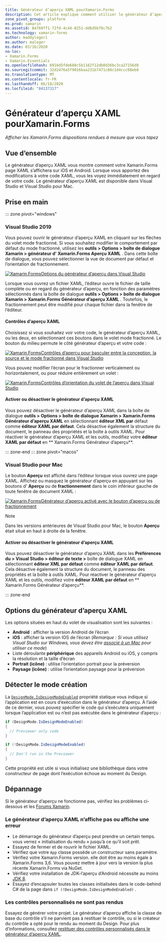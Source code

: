 ```yaml
---
title: Générateur d’aperçu XAML pourXamarin.Forms
description: Cet article explique comment utiliser le générateur d’aperçu XAML pour afficher les Xamarin.Forms dispositions rendues à mesure que vous tapez. Le générateur d’aperçu XAML est disponible dans Visual Studio 2019 et Visual Studio 2019 pour Mac.
zone_pivot_groups: platform
ms.prod: xamarin
ms.assetid: 84769ff1-72fd-4c44-8251-dd6d5bf8c7b2
ms.technology: xamarin-forms
author: maddyleger1
ms.author: maleger
ms.date: 03/16/2020
no-loc:
- Xamarin.Forms
- Xamarin.Essentials
ms.openlocfilehash: 6916d5fde688c5b1162f12db0d36bc3ca27156d8
ms.sourcegitcommit: 32d2476a5f9016baa231b7471c88c1d4ccc08eb8
ms.translationtype: MT
ms.contentlocale: fr-FR
ms.lasthandoff: 06/18/2020
ms.locfileid: "84137317"
---
```

# <a name="xaml-previewer-for-xamarinforms"></a>Générateur d’aperçu XAML pourXamarin.Forms

_Afficher les Xamarin.Forms dispositions rendues à mesure que vous tapez_

## <a name="overview"></a>Vue d’ensemble

Le générateur d’aperçu XAML vous montre comment votre Xamarin.Forms page XAML s’affichera sur iOS et Android. Lorsque vous apportez des modifications à votre code XAML, vous les voyez immédiatement en regard de votre code. Le générateur d’aperçu XAML est disponible dans Visual Studio et Visual Studio pour Mac.

## <a name="getting-started"></a>Prise en main

::: zone pivot="windows"

### <a name="visual-studio-2019"></a>Visual Studio 2019

Vous pouvez ouvrir le générateur d’aperçu XAML en cliquant sur les flèches du volet mode fractionné. Si vous souhaitez modifier le comportement par défaut du mode fractionné, utilisez les **outils > Options > boîte de dialogue Xamarin > générateur d' Xamarin.Forms Aperçu XAML** . Dans cette boîte de dialogue, vous pouvez sélectionner la vue de document par défaut et l’orientation de fractionnement.

[![Xamarin.FormsOptions du générateur d’aperçu dans Visual Studio](xaml-previewer-images/xamlp-options-vs-sm.png "[! Opérationnel. NO-LOC (Xamarin. Forms)] options du générateur d’aperçu dans Visual Studio")](xaml-previewer-images/xamlp-options-vs-lg.png#lightbox)

Lorsque vous ouvrez un fichier XAML, l’éditeur ouvre le fichier de taille complète ou en regard du générateur d’aperçu, en fonction des paramètres sélectionnés dans la boîte de dialogue **outils > Options > boîte de dialogue Xamarin > Xamarin.Forms Générateur d’aperçu XAML** . Toutefois, le fractionnement peut être modifié pour chaque fichier dans la fenêtre de l’éditeur.

#### <a name="xaml-preview-controls"></a>Contrôles d’aperçu XAML

Choisissez si vous souhaitez voir votre code, le générateur d’aperçu XAML, ou les deux, en sélectionnant ces boutons dans le volet mode fractionné. Le bouton du milieu permute le côté générateur d’aperçu et votre code :

[![Xamarin.FormsContrôles d’aperçu pour basculer entre la conception, la source et le mode fractionné dans Visual Studio](xaml-previewer-images/xamlp-controls-splitview-vs-sm.png "[! Opérationnel. NO-LOC (Xamarin. Forms)] contrôles d’aperçu pour basculer entre le mode Design, source et le mode fractionné dans Visual Studio")](xaml-previewer-images/xamlp-controls-splitview-vs-lg.png#lightbox)

Vous pouvez modifier l’écran pour le fractionner verticalement ou horizontalement, ou pour réduire entièrement un volet :

[![Xamarin.FormsContrôles d’orientation du volet de l’aperçu dans Visual Studio](xaml-previewer-images/xamlp-controls-orientation-vs-sm.png "[! Opérationnel. NO-LOC (Xamarin. Forms)] contrôles d’orientation du volet d’aperçu dans Visual Studio")](xaml-previewer-images/xamlp-controls-orientation-vs-lg.png#lightbox)

#### <a name="enable-or-disable-the-xaml-previewer"></a>Activer ou désactiver le générateur d’aperçu XAML

Vous pouvez désactiver le générateur d’aperçu XAML dans la boîte de dialogue **outils > Options > boîte de dialogue Xamarin > Xamarin.Forms Générateur d’aperçu XAML** en sélectionnant **éditeur XML par** défaut comme **éditeur XAML par défaut**. Cela désactive également la structure du document, le panneau des propriétés et la boîte à outils XAML. Pour réactiver le générateur d’aperçu XAML et les outils, modifiez votre **éditeur XAML par défaut** en ** Xamarin.Forms Générateur d’aperçu**.

::: zone-end
::: zone pivot="macos"

### <a name="visual-studio-for-mac"></a>Visual Studio pour Mac

Le bouton **Aperçu** est affiché dans l’éditeur lorsque vous ouvrez une page XAML. Affichez ou masquez le générateur d’aperçu en appuyant sur les boutons d' **Aperçu** ou de **fractionnement** dans le coin inférieur gauche de toute fenêtre de document XAML :

[![Xamarin.FormsGénérateur d’aperçu activé avec le bouton d’aperçu ou de fractionnement](xaml-previewer-images/xamlp-list-sml.png)](xaml-previewer-images/xamlp-list.png#lightbox)

> [!NOTE]
> Dans les versions antérieures de Visual Studio pour Mac, le bouton **Aperçu** était situé en haut à droite de la fenêtre.

#### <a name="enable-or-disable-the-xaml-previewer"></a>Activer ou désactiver le générateur d’aperçu XAML

Vous pouvez désactiver le générateur d’aperçu XAML dans les **Préférences du > Visual Studio > éditeur de texte >** boîte de dialogue XAML en sélectionnant **éditeur XML par défaut** comme **éditeur XAML par défaut**. Cela désactive également la structure du document, le panneau des propriétés et la boîte à outils XAML. Pour réactiver le générateur d’aperçu XAML et les outils, modifiez votre **éditeur XAML par défaut** en ** Xamarin.Forms Générateur d’aperçu**.

::: zone-end

## <a name="xaml-previewer-options"></a>Options du générateur d’aperçu XAML

Les options situées en haut du volet de visualisation sont les suivantes :

* **Android** : afficher la version Android de l’écran
* **iOS** : afficher la version IOS de l’écran (*Remarque : Si vous utilisez Visual Studio sur Windows, vous devez être [associé à un Mac](~/ios/get-started/installation/windows/connecting-to-mac/index.md) pour utiliser ce mode*)
* Liste déroulante **périphérique** des appareils Android ou iOS, y compris la résolution et la taille d’écran
* **Portrait (icône)** : utilise l’orientation portrait pour la préversion
* **Paysage (icône)** : utilise l’orientation paysage pour la préversion

## <a name="detect-design-mode"></a>Détecter le mode création

La [`DesignMode.IsDesignModeEnabled`](xref:Xamarin.Forms.DesignMode.IsDesignModeEnabled) propriété statique vous indique si l’application est en cours d’exécution dans le générateur d’aperçu. À l’aide de ce dernier, vous pouvez spécifier le code qui s’exécutera uniquement lorsque l’application est ou n’est pas exécutée dans le générateur d’aperçu :

```csharp
if (DesignMode.IsDesignModeEnabled)
{
  // Previewer only code  
}

if (!DesignMode.IsDesignModeEnabled)
{
  // Don't run in the Previewer  
}
```

Cette propriété est utile si vous initialisez une bibliothèque dans votre constructeur de page dont l’exécution échoue au moment du Design.

## <a name="troubleshooting"></a>Dépannage

Si le générateur d’aperçu ne fonctionne pas, vérifiez les problèmes ci-dessous et les [Forums Xamarin](https://forums.xamarin.com/categories/xamarin-forms).

### <a name="xaml-previewer-isnt-showing-or-shows-an-error"></a>Le générateur d’aperçu XAML n’affiche pas ou affiche une erreur

* Le démarrage du générateur d’aperçu peut prendre un certain temps. vous verrez « initialisation du rendu » jusqu’à ce qu’il soit prêt.
* Essayez de fermer et de rouvrir le fichier XAML.
* Vérifiez que votre `App` classe possède un constructeur sans paramètre.
* Vérifiez votre Xamarin.Forms version. elle doit être au moins égale à Xamarin.Forms 3,6. Vous pouvez mettre à jour vers la version la plus récente Xamarin.Forms via NuGet.
* Vérifiez votre installation de JDK-l’aperçu d’Android nécessite au moins [JDK 8](https://www.oracle.com/technetwork/java/javase/downloads/index.html).
* Essayez d’encapsuler toutes les classes initialisées dans le code-behind C# de la page dans `if (!DesignMode.IsDesignModeEnabled)` .

### <a name="custom-controls-arent-rendering"></a>Les contrôles personnalisés ne sont pas rendus

Essayez de générer votre projet. Le générateur d’aperçu affiche la classe de base du contrôle s’il ne parvient pas à restituer le contrôle, ou si le créateur du contrôle a opté pour le rendu au moment du Design. Pour plus d’informations, consultez [restituer des contrôles personnalisés dans le générateur d’aperçu XAML](render-custom-controls.md).
